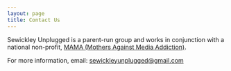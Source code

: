 ```yaml
---
layout: page
title: Contact Us
---
```


Sewickley Unplugged is a parent-run group and works in conjunction with a national non-profit, [MAMA (Mothers Against Media Addiction)](https://www.joinmama.org/).

For more information, email:
[sewickleyunplugged@gmail.com](mailto:sewickleyunplugged@gmail.com)
